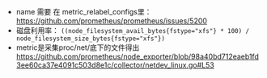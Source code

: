 
* name 需要 在 metric_relabel_configs里：https://github.com/prometheus/prometheus/issues/5200
* 磁盘利用率： `((node_filesystem_avail_bytes{fstype="xfs"} * 100) / node_filesystem_size_bytes{fstype="xfs"})`
* metric是采集proc/net/底下的文件得出 https://github.com/prometheus/node_exporter/blob/98a40bd712eaeb1fd3ee60ca37e4091c503d8e1c/collector/netdev_linux.go#L53
